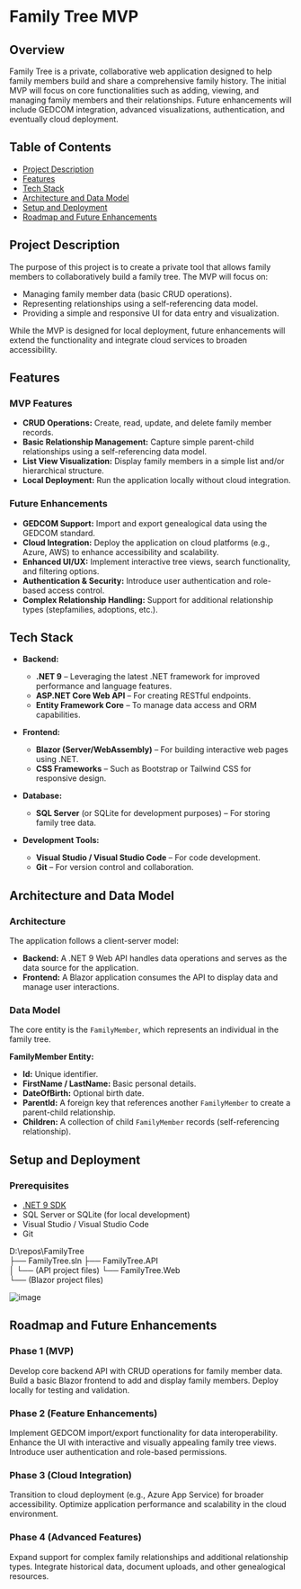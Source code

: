 # Family Tree MVP

## Overview
Family Tree is a private, collaborative web application designed to help family members build and share a comprehensive family history. The initial MVP will focus on core functionalities such as adding, viewing, and managing family members and their relationships. Future enhancements will include GEDCOM integration, advanced visualizations, authentication, and eventually cloud deployment.

## Table of Contents
- [Project Description](#project-description)
- [Features](#features)
- [Tech Stack](#tech-stack)
- [Architecture and Data Model](#architecture-and-data-model)
- [Setup and Deployment](#setup-and-deployment)
- [Roadmap and Future Enhancements](#roadmap-and-future-enhancements)

## Project Description
The purpose of this project is to create a private tool that allows family members to collaboratively build a family tree. The MVP will focus on:
- Managing family member data (basic CRUD operations).
- Representing relationships using a self-referencing data model.
- Providing a simple and responsive UI for data entry and visualization.

While the MVP is designed for local deployment, future enhancements will extend the functionality and integrate cloud services to broaden accessibility.

## Features

### MVP Features
- **CRUD Operations:** Create, read, update, and delete family member records.
- **Basic Relationship Management:** Capture simple parent-child relationships using a self-referencing data model.
- **List View Visualization:** Display family members in a simple list and/or hierarchical structure.
- **Local Deployment:** Run the application locally without cloud integration.

### Future Enhancements
- **GEDCOM Support:** Import and export genealogical data using the GEDCOM standard.
- **Cloud Integration:** Deploy the application on cloud platforms (e.g., Azure, AWS) to enhance accessibility and scalability.
- **Enhanced UI/UX:** Implement interactive tree views, search functionality, and filtering options.
- **Authentication & Security:** Introduce user authentication and role-based access control.
- **Complex Relationship Handling:** Support for additional relationship types (stepfamilies, adoptions, etc.).

## Tech Stack

- **Backend:**
  - **.NET 9** – Leveraging the latest .NET framework for improved performance and language features.
  - **ASP.NET Core Web API** – For creating RESTful endpoints.
  - **Entity Framework Core** – To manage data access and ORM capabilities.

- **Frontend:**
  - **Blazor (Server/WebAssembly)** – For building interactive web pages using .NET.
  - **CSS Frameworks** – Such as Bootstrap or Tailwind CSS for responsive design.

- **Database:**
  - **SQL Server** (or SQLite for development purposes) – For storing family tree data.

- **Development Tools:**
  - **Visual Studio / Visual Studio Code** – For code development.
  - **Git** – For version control and collaboration.

## Architecture and Data Model

### Architecture
The application follows a client-server model:
- **Backend:** A .NET 9 Web API handles data operations and serves as the data source for the application.
- **Frontend:** A Blazor application consumes the API to display data and manage user interactions.

### Data Model
The core entity is the `FamilyMember`, which represents an individual in the family tree.

**FamilyMember Entity:**
- **Id:** Unique identifier.
- **FirstName / LastName:** Basic personal details.
- **DateOfBirth:** Optional birth date.
- **ParentId:** A foreign key that references another `FamilyMember` to create a parent-child relationship.
- **Children:** A collection of child `FamilyMember` records (self-referencing relationship).

## Setup and Deployment

### Prerequisites
- [.NET 9 SDK](https://dotnet.microsoft.com/download/dotnet/9.0)
- SQL Server or SQLite (for local development)
- Visual Studio / Visual Studio Code
- Git

D:\repos\FamilyTree\
├── FamilyTree.sln
├── FamilyTree.API\
│   └── (API project files)
└── FamilyTree.Web\
    └── (Blazor project files)

![image](https://github.com/user-attachments/assets/44fe3ee2-fe36-4783-b14a-3e876bb6a17f)


## Roadmap and Future Enhancements 

### Phase 1 (MVP)
Develop core backend API with CRUD operations for family member data.
Build a basic Blazor frontend to add and display family members.
Deploy locally for testing and validation.

### Phase 2 (Feature Enhancements)
Implement GEDCOM import/export functionality for data interoperability.
Enhance the UI with interactive and visually appealing family tree views.
Introduce user authentication and role-based permissions.

### Phase 3 (Cloud Integration)
Transition to cloud deployment (e.g., Azure App Service) for broader accessibility.
Optimize application performance and scalability in the cloud environment.

### Phase 4 (Advanced Features)
Expand support for complex family relationships and additional relationship types.
Integrate historical data, document uploads, and other genealogical resources.
